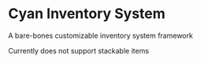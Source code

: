 # Cyan Inventory System

A bare-bones customizable inventory system framework

Currently does not support stackable items